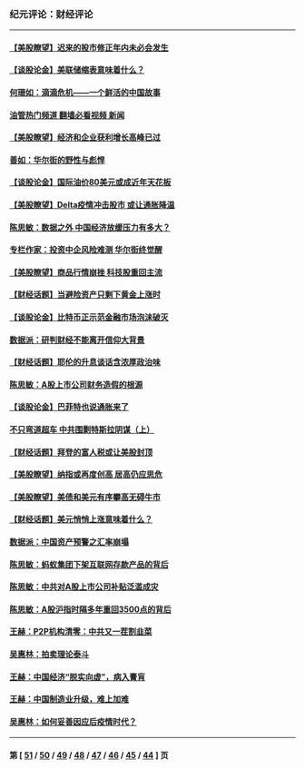 ### 纪元评论：财经评论
---
#### [【美股瞭望】迟来的股市修正年内未必会发生](../../pages/nsc1026/n13223100.md?09110330) 
#### [【谈股论金】美联储缩表意味着什么？](../../pages/nsc1026/n13174610.md?09110330) 
#### [何珊如：滴滴危机——一个鲜活的中国故事](../../pages/nsc1026/n13151962.md?09110330) 
#### [油管热门频道 翻墙必看视频 新闻](ok?09110330)
#### [【美股瞭望】经济和企业获利增长高峰已过](../../pages/nsc1026/n13134466.md?09110330) 
#### [善如：华尔街的野性与彪悍](../../pages/nsc1026/n13112664.md?09110330) 
#### [【谈股论金】国际油价80美元或成近年天花板](../../pages/nsc1026/n13108524.md?09110330) 
#### [【美股瞭望】Delta疫情冲击股市 或让通胀降温](../../pages/nsc1026/n13100297.md?09110330) 
#### [陈思敏：数据之外 中国经济放缓压力有多大？](../../pages/nsc1026/n13085576.md?09110330) 
#### [专栏作家：投资中企风险难测 华尔街终觉醒](../../pages/nsc1026/n13079366.md?09110330) 
#### [【美股瞭望】商品行情崩挫 科技股重回主流](../../pages/nsc1026/n13029798.md?09110330) 
#### [【财经话题】当避险资产只剩下黄金上涨时](../../pages/nsc1026/n12975626.md?09110330) 
#### [【谈股论金】比特币正示范金融市场泡沫破灭](../../pages/nsc1026/n12961769.md?09110330) 
#### [数据派：研判财经不能离开信仰大背景](../../pages/nsc1026/n12932684.md?09110330) 
#### [【财经话题】耶伦的升息谈话含浓厚政治味](../../pages/nsc1026/n12927299.md?09110330) 
#### [陈思敏：A股上市公司财务造假的根源](../../pages/nsc1026/n11229323.md?09110330) 
#### [【谈股论金】巴菲特也说通胀来了](../../pages/nsc1026/n12922463.md?09110330) 
#### [不只弯道超车 中共围剿特斯拉阴谋（上）](../../pages/nsc1026/n12919595.md?09110330) 
#### [【财经话题】拜登的富人税或让美股封顶](../../pages/nsc1026/n12899125.md?09110330) 
#### [【美股瞭望】纳指或再度创高 居高仍应思危](../../pages/nsc1026/n12878350.md?09110330) 
#### [【美股瞭望】美债和美元有序攀高无碍牛市](../../pages/nsc1026/n12844459.md?09110330) 
#### [【财经话题】美元悄悄上涨意味着什么？](../../pages/nsc1026/n12798222.md?09110330) 
#### [数据派：中国资产预警之汇率崩塌](../../pages/nsc1026/n12774242.md?09110330) 
#### [陈思敏：蚂蚁集团下架互联网存款产品的背后](../../pages/nsc1026/n12719862.md?09110330) 
#### [陈思敏：中共对A股上市公司补贴泛滥成灾](../../pages/nsc1026/n12713263.md?09110330) 
#### [陈思敏：A股沪指时隔多年重回3500点的背后](../../pages/nsc1026/n12675538.md?09110330) 
#### [王赫：P2P机构清零：中共又一茬割韭菜](../../pages/nsc1026/n12614544.md?09110330) 
#### [吴惠林：拍卖理论泰斗](../../pages/nsc1026/n12591360.md?09110330) 
#### [王赫：中国经济“脱实向虚”，病入膏肓](../../pages/nsc1026/n12564946.md?09110330) 
#### [王赫：中国制造业升级，难上加难](../../pages/nsc1026/n12559461.md?09110330) 
#### [吴惠林：如何妥善因应后疫情时代？](../../pages/nsc1026/n12553885.md?09110330) 

---
#### 第 [ [51](./51.md?09110330) / [50](./50.md?09110330) / [49](./49.md?09110330) / [48](./48.md?09110330) / [47](./47.md?09110330) / [46](./46.md?09110330) / [45](./45.md?09110330) / [44](./44.md?09110330) ] 页
